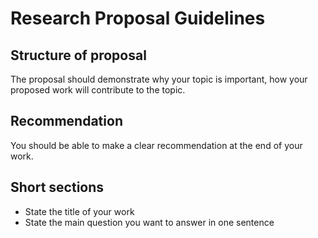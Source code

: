 # Research Proposal Guidelines

## Structure of proposal

The proposal should demonstrate why your topic is important, how your
proposed work will contribute to the topic.

## Recommendation

You should be able to make a clear recommendation at the end of your
work.

## Short sections

- State the title of your work
- State the main question you want to answer in one sentence
